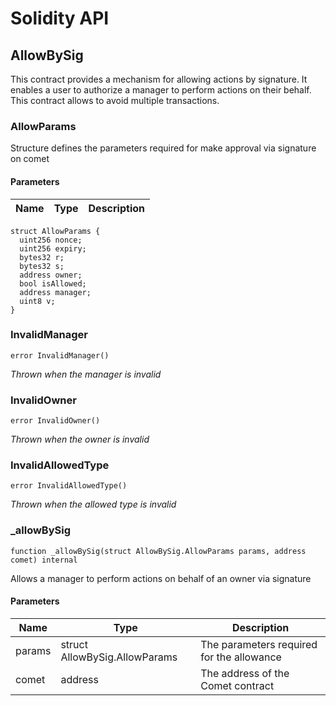 # Solidity API

## AllowBySig

This contract provides a mechanism for allowing actions by signature.
 It enables a user to authorize a manager to perform actions on their behalf.
 This contract allows to avoid multiple transactions.

### AllowParams

Structure defines the parameters required for make approval via signature on comet

#### Parameters

| Name | Type | Description |
| ---- | ---- | ----------- |

```solidity
struct AllowParams {
  uint256 nonce;
  uint256 expiry;
  bytes32 r;
  bytes32 s;
  address owner;
  bool isAllowed;
  address manager;
  uint8 v;
}
```

### InvalidManager

```solidity
error InvalidManager()
```

_Thrown when the manager is invalid_

### InvalidOwner

```solidity
error InvalidOwner()
```

_Thrown when the owner is invalid_

### InvalidAllowedType

```solidity
error InvalidAllowedType()
```

_Thrown when the allowed type is invalid_

### _allowBySig

```solidity
function _allowBySig(struct AllowBySig.AllowParams params, address comet) internal
```

Allows a manager to perform actions on behalf of an owner via signature

#### Parameters

| Name | Type | Description |
| ---- | ---- | ----------- |
| params | struct AllowBySig.AllowParams | The parameters required for the allowance |
| comet | address | The address of the Comet contract |

